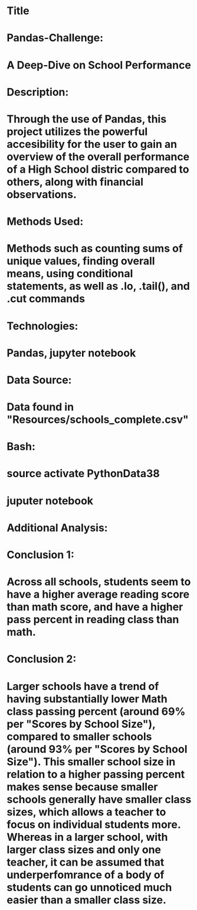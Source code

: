 # Title

# Pandas-Challenge:
# A Deep-Dive on School Performance

# Description:
# Through the use of Pandas, this project utilizes the powerful accesibility for the user to gain an overview of the overall performance of a High School distric compared to others, along with financial observations.

# Methods Used:
# Methods such as counting sums of unique values, finding overall means, using conditional statements, as well as .lo, .tail(), and .cut commands

# Technologies:
# Pandas, jupyter notebook

# Data Source:
# Data found in "Resources/schools_complete.csv"

# Bash:
# source activate PythonData38
# juputer notebook


# Additional Analysis:
# Conclusion 1:
# Across all schools, students seem to have a higher average reading score than math score, and have a higher pass percent in reading class than math.

# Conclusion 2:
# Larger schools have a trend of having substantially lower Math class passing percent (around 69% per "Scores by School Size"), compared to smaller schools (around 93% per "Scores by School Size"). This smaller school size in relation to a higher passing percent makes sense because smaller schools generally have smaller class sizes, which allows a teacher to focus on individual students more. Whereas in a larger school, with larger class sizes and only one teacher, it can be assumed that underperfomrance of a body of students can go unnoticed much easier than a smaller class size.
